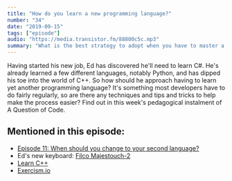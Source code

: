 ```yaml
---
title: "How do you learn a new programming language?"
number: "34"
date: "2019-09-15"
tags: ["episode"]
audio: "https://media.transistor.fm/88800c5c.mp3"
summary: "What is the best strategy to adopt when you have to master a new language?"
---
```


Having started his new job, Ed has discovered he'll need to learn C#. He's already learned a few different languages, notably Python, and has dipped his toe into the world of C++. So how should he approach having to learn yet another programming language? It's something most developers have to do fairly regularly, so are there any techniques and tips and tricks to help make the process easier? Find out in this week's pedagogical instalment of A Question of Code.

## Mentioned in this episode:

* [Episode 11: When should you change to your second language?](https://aquestionofcode.com/11-second-programming-language/)
* Ed's new keyboard: [Filco Majestouch-2](https://www.amazon.co.uk/Filco-Majestouch-2-Tenkeyless-Tactile-Keyboard/dp/B004HYCW56/ref=sr_1_1?crid=2OPWYV85FMV8F&keywords=filco+majestouch+2&qid=1568310614&sprefix=filco+%2Caps%2C158&sr=8-1)
* [Learn C++](https://www.learncpp.com)
* [Exercism.io](https://exercism.io/)